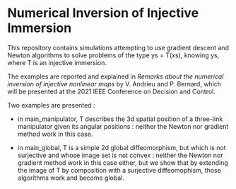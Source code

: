 # Numerical Inversion of Injective Immersion

This repository contains simulations attempting to use gradient descent and Newton algorithms to solve problems of the type ys = T(xs), knowing ys, where T is an injective immersion.

The examples are reported and explained in *Remarks about the numerical inversion of injective nonlinear maps* by V. Andrieu and P. Bernard, which will be presented at the 2021 IEEE Conference on Decision and Control.

Two examples are presented :

- in main_manipulator, T describes the 3d spatial position of a three-link manipulator given its angular positions : neither the Newton nor gradient method work in this case.

- in main_global, T is a simple 2d global diffeomorphism, but which is not surjective and whose image set is not convex :  neither the Newton nor gradient method work in this case either, but we show that by extending the image of T by composition with a surjective diffeomophism, those algorithms work and become global.
